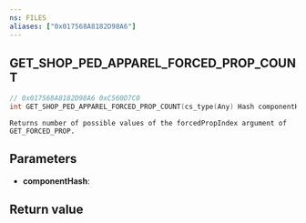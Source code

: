 ```yaml
---
ns: FILES
aliases: ["0x017568A8182D98A6"]
---
```

## GET_SHOP_PED_APPAREL_FORCED_PROP_COUNT

```c
// 0x017568A8182D98A6 0xC560D7C0
int GET_SHOP_PED_APPAREL_FORCED_PROP_COUNT(cs_type(Any) Hash componentHash);
```

```
Returns number of possible values of the forcedPropIndex argument of GET_FORCED_PROP.
```

## Parameters
* **componentHash**: 

## Return value
